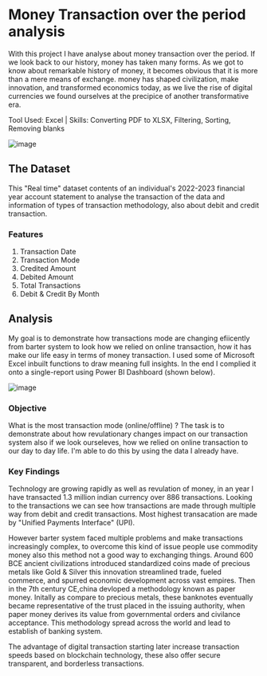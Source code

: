 
# Money Transaction over the period analysis

With this project I have analyse about money transaction over the period. If we look back to our history, money has taken many forms. As we got to know about remarkable history of money, it becomes obvious that it is more than a mere means of exchange. money has shaped civilization, make innovation, and transformed economics today, as we live the rise of digital currencies we found ourselves at the precipice of another transformative era.

Tool Used: Excel | Skills: Converting PDF to XLSX, Filtering, Sorting, Removing blanks

![image](https://github.com/sjpradhan/PortfolioProjects/assets/104523422/09d15d1c-a501-4100-b7a9-8990e5cd1748)

## The Dataset

This "Real time" dataset contents of an individual's 2022-2023 financial year account statement to analyse the transaction of the data and information of types of transaction methodology, also about debit and credit transaction.

### Features
1. Transaction Date
2. Transaction Mode
3. Credited Amount
4. Debited Amount
5. Total Transactions
6. Debit & Credit By Month

## Analysis

My goal is to demonstrate how transactions mode are changing efiicently from barter system to look how we relied on online transaction, how it has make our life easy in terms of  money transaction. I used some of Microsoft Excel inbuilt functions to draw meaning full insights.
 In the end I complied it onto a single-report using Power BI Dashboard (shown below).

![image](https://github.com/sjpradhan/Portfolio-Projects/assets/104523422/5fa08a01-9340-45de-93d2-659181060f54)


### Objective

What is the most transaction mode (online/offline) ? The task is to demonstrate about how revulationary changes impact on our transaction system also if we look ourseleves, how we relied on online transaction to our day to day life. I'm able to do this by using the data I already have.


### Key Findings

Technology are growing rapidly as well as revulation of money, in an year I have transacted 1.3 million indian currency over 886 transactions. Looking to the transactions we can see how transactions are made through multiple way from debit and credit transactions. Most highest transacation are made by "Unified Payments Interface" (UPI).

However barter system faced multiple problems and make transactions increasingly complex, to overcome this kind of issue people use commodity money also this method not a good way to exchanging things. Around 600 BCE ancient civilizations introduced standardized coins made of precious metals like Gold & Silver this innovation streamlined trade, fueled commerce, and spurred economic development across vast empires. Then in the 7th century CE,china devloped a methodology known as paper money. Initally as compare to precious metals, these banknotes eventually became representative of the trust placed in the issuing authority, when paper money derives its value from governmental orders and civilance acceptance. This methodology spread across the world and lead to establish of banking system.

The advantage of digital transaction starting later increase transaction speeds based on blockchain technology, these also offer secure transparent, and borderless transactions.
